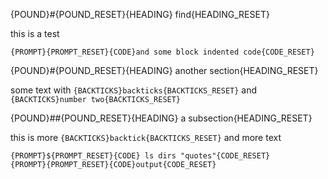 {POUND}#{POUND_RESET}{HEADING} find{HEADING_RESET}

this is a test

    {PROMPT}{PROMPT_RESET}{CODE}and some block indented code{CODE_RESET}


{POUND}#{POUND_RESET}{HEADING} another section{HEADING_RESET}

some text with `{BACKTICKS}backticks{BACKTICKS_RESET}` and `{BACKTICKS}number two{BACKTICKS_RESET}`


{POUND}##{POUND_RESET}{HEADING} a subsection{HEADING_RESET}

this is more `{BACKTICKS}backtick{BACKTICKS_RESET}`
and more text

    {PROMPT}${PROMPT_RESET}{CODE} ls dirs "quotes"{CODE_RESET}
    {PROMPT}{PROMPT_RESET}{CODE}output{CODE_RESET}



